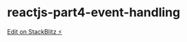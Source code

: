 # reactjs-part4-event-handling

[Edit on StackBlitz ⚡️](https://stackblitz.com/edit/reactjs-part4-event-handling)